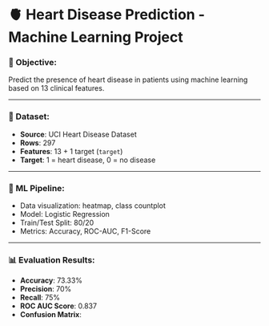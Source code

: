 # 🫀 Heart Disease Prediction - Machine Learning Project

### 📌 Objective:
Predict the presence of heart disease in patients using machine learning based on 13 clinical features.

---

### 📁 Dataset:
- **Source**: UCI Heart Disease Dataset
- **Rows**: 297
- **Features**: 13 + 1 target (`target`)
- **Target**: 1 = heart disease, 0 = no disease

---

### 🔧 ML Pipeline:
- Data visualization: heatmap, class countplot
- Model: Logistic Regression
- Train/Test Split: 80/20
- Metrics: Accuracy, ROC-AUC, F1-Score

---

### 📊 Evaluation Results:
- **Accuracy**: 73.33%
- **Precision**: 70%
- **Recall**: 75%
- **ROC AUC Score**: 0.837
- **Confusion Matrix**:
